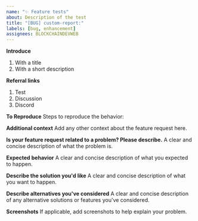 ```yaml
---
name: "✨ Feature tests"
about: Description of the test
title: "[BUG] custom-report:"
labels: [bug, enhancement]
assignees: BLOCKCHAINDEVWEB
---
```


**Introduce**
1. With a title
2. With a short description

**Referral links**
1. Test
2. Discussion
3. Discord

**To Reproduce**
Steps to reproduce the behavior:

**Additional context**
Add any other context about the feature request here.

**Is your feature request related to a problem? Please describe.**
A clear and concise description of what the problem is.

**Expected behavior**
A clear and concise description of what you expected to happen.

**Describe the solution you'd like**
A clear and concise description of what you want to happen.

**Describe alternatives you've considered**
A clear and concise description of any alternative solutions or features you've considered.

**Screenshots**
If applicable, add screenshots to help explain your problem.
